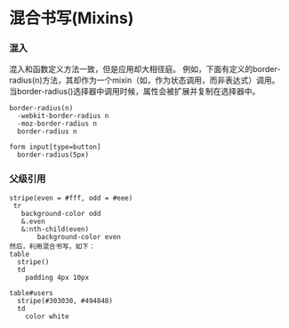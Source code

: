 # 混合书写(Mixins)
### 混入
混入和函数定义方法一致，但是应用却大相径庭。
例如，下面有定义的border-radius(n)方法，其却作为一个mixin（如，作为状态调用，而非表达式）调用。
当border-radius()选择器中调用时候，属性会被扩展并复制在选择器中。
```stylus
border-radius(n)
  -webkit-border-radius n
  -moz-border-radius n
  border-radius n

form input[type=button]
  border-radius(5px)
```

### 父级引用
```stylus
stripe(even = #fff, odd = #eee)
 tr
   background-color odd
   &.even
   &:nth-child(even)
       background-color even
然后，利用混合书写，如下：
table
  stripe()
  td
    padding 4px 10px

table#users
  stripe(#303030, #494848)
  td
    color white
```
